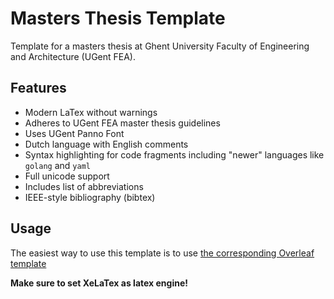# Masters Thesis Template

Template for a masters thesis at Ghent University Faculty of Engineering and Architecture (UGent FEA).

## Features

- Modern LaTex without warnings
- Adheres to UGent FEA master thesis guidelines
- Uses UGent Panno Font
- Dutch language with English comments
- Syntax highlighting for code fragments including "newer" languages like `golang` and `yaml`
- Full unicode support
- Includes list of abbreviations
- IEEE-style bibliography (bibtex)

## Usage

The easiest way to use this template is to use [the corresponding Overleaf template](https://www.overleaf.com/latex/templates/masters-thesis-ghent-university-faculty-of-engineering-and-architecture/kkzrtbpvzfsk)

**Make sure to set XeLaTex as latex engine!**
